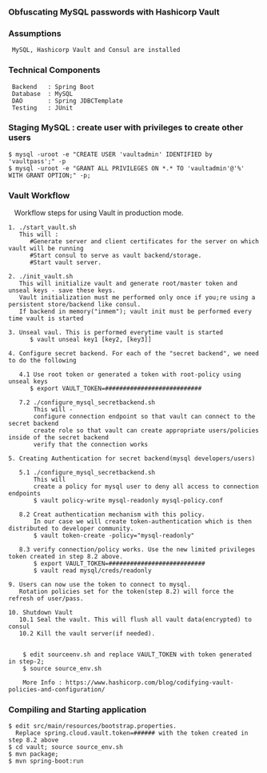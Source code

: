 ###  Obfuscating MySQL passwords with Hashicorp Vault

###  Assumptions
     MySQL, Hashicorp Vault and Consul are installed
     
###  Technical Components
     Backend   : Spring Boot
     Database  : MySQL
     DAO       : Spring JDBCTemplate
     Testing   : JUnit

###  Staging MySQL : create user with privileges to create other users
    $ mysql -uroot -e "CREATE USER 'vaultadmin' IDENTIFIED by 'vaultpass';" -p
    $ mysql -uroot -e "GRANT ALL PRIVILEGES ON *.* TO 'vaultadmin'@'%' WITH GRANT OPTION;" -p;

###  Vault Workflow
    Workflow steps for using Vault in production mode.
    
    1. ./start_vault.sh
       This will :
          #Generate server and client certificates for the server on which vault will be running
          #Start consul to serve as vault backend/storage. 
          #Start vault server. 
    
    2. ./init_vault.sh
       This will initialize vault and generate root/master token and unseal keys - save these keys.
       Vault initialization must me performed only once if you;re using a persistent store/backend like consul. 
       If backend in memory("inmem"); vault init must be performed every time vault is started 
    
    3. Unseal vaul. This is performed everytime vault is started
          $ vault unseal key1 [key2, [key3]]
    
    4. Configure secret backend. For each of the "secret backend", we need to do the following
    
       4.1 Use root token or generated a token with root-policy using unseal keys
          $ export VAULT_TOKEN=########################### 
       
       7.2 ./configure_mysql_secretbackend.sh
           This will - 
           configure connection endpoint so that vault can connect to the secret backend
           create role so that vault can create appropriate users/policies inside of the secret backend
           verify that the connection works
    
    5. Creating Authentication for secret backend(mysql developers/users)
    
       5.1 ./configure_mysql_secretbackend.sh
           This will
           create a policy for mysql user to deny all access to connection endpoints 
           $ vault policy-write mysql-readonly mysql-policy.conf
       
       8.2 Creat authentication mechanism with this policy. 
           In our case we will create token-authentication which is then distributed to developer community.
           $ vault token-create -policy="mysql-readonly"
       
       8.3 verify connection/policy works. Use the new limited privileges token created in step 8.2 above.
           $ export VAULT_TOKEN=########################### 
           $ vault read mysql/creds/readonly
    
    9. Users can now use the token to connect to mysql. 
       Rotation policies set for the token(step 8.2) will force the refresh of user/pass.
    
    10. Shutdown Vault
       10.1 Seal the vault. This will flush all vault data(encrypted) to consul
       10.2 Kill the vault server(if needed). 


        $ edit sourceenv.sh and replace VAULT_TOKEN with token generated in step-2;
        $ source source_env.sh
        
        More Info : https://www.hashicorp.com/blog/codifying-vault-policies-and-configuration/
    
###  Compiling and Starting application 
    $ edit src/main/resources/bootstrap.properties. 
      Replace spring.cloud.vault.token=###### with the token created in step 8.2 above
    $ cd vault; source source_env.sh
    $ mvn package;
    $ mvn spring-boot:run
